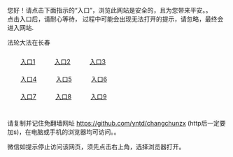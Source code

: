 您好！请点击下面指示的“入口”，浏览此网站是安全的，且为您带来平安。。 <br/>
点击入口后，请耐心等待， 过程中可能会出现无法打开的提示，请忽略，最终会进入网站. </br>

法轮大法在长春<br/>
<div style="padding:10px"><a style="margin:20px" target="_blank" href="https://duqx5tf3rgvnf.cloudfront.net/2Qpsp?hlwwxa" id="ccLink1" rel="nofollow">入口1</a> <a target="_blank" style="margin:20px" href="https://d1km2ceoy9io0y.cloudfront.net/2Qpsp?ismblbom" id="ccLink2" rel="nofollow">入口2</a> <a style="margin:20px" target="_blank" href="https://dm27bph21q588.cloudfront.net/2Qpsp?whilqdo" id="ccLink3" rel="nofollow">入口3</a></div>

<div style="padding:10px" ><a style="margin:20px" target="_blank" href="https://duqx5tf3rgvnf.cloudfront.net/2Qpsp?hlwwxa" id="ccLink4" rel="nofollow">入口4</a> <a style="margin:20px" href="https://d1km2ceoy9io0y.cloudfront.net/2Qpsp?ismblbom" target="_blank" id="ccLink5" rel="nofollow">入口5</a> <a style="margin:20px" href="https://dm27bph21q588.cloudfront.net/2Qpsp?whilqdo" target="_blank" id="ccLink6" rel="nofollow">入口6</a></div>

<div style="padding:10px"><a style="margin:20px" target="_blank" href="https://duqx5tf3rgvnf.cloudfront.net/2Qpsp?hlwwxa" id="ccLink7" rel="nofollow">入口7</a> <a style="margin:20px" href="https://d1km2ceoy9io0y.cloudfront.net/2Qpsp?ismblbom" target="_blank" id="ccLink8" rel="nofollow">入口8</a> <a style="margin:20px" target="_blank" href="https://dm27bph21q588.cloudfront.net/2Qpsp?whilqdo" id="ccLink9" rel="nofollow">入口9</a></div>

<br/>



请复制并记住免翻墙网址 https://github.com/yntd/changchunzx (http后一定要加s)，在电脑或手机的浏览器均可访问。。<br/>

微信如提示停止访问该网页，须先点击右上角，选择浏览器打开。
